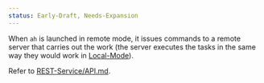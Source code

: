 ```yaml
---
status: Early-Draft, Needs-Expansion
---
```


When `ah` is launched in remote mode, it issues commands to a remote server that carries out the work (the server executes the tasks in the same way they would work in [Local-Mode](Local-Mode.md)).

Refer to [REST-Service/API.md](REST-Service/API.md).
